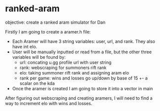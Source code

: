 # ranked-aram

objective: create a ranked aram simulator for Dan

Firstly I am going to create a aramer.h file:
*   Each Aramer will have 3 string variables: user, url, and rank. They also have int elo.
*   User will be manually inputted or read from a file, but the other three variables will be found by:
    * url: concating u.gg profile url with user string
    * rank: webscraping for summoners rift rank
    * elo: taking summoner rift rank and assigning aram elo
    * rank per game: wins and losses go up/down by base of 15 +- a scalar on the kda
* Once the aramer is created I am going to store it into a vector in main

After figuring out webscraping and creating aramers, I will need to find a way to increment elo with
wins and losses.
    

